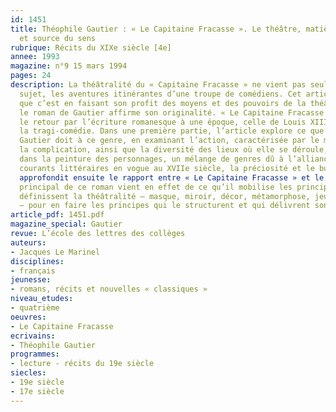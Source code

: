 ```yaml
---
id: 1451
title: Théophile Gautier : « Le Capitaine Fracasse ». Le théâtre, matière du roman
  et source du sens 
rubrique: Récits du XIXe siècle [4e]
annee: 1993
magazine: n°9 15 mars 1994
pages: 24
description: La théâtralité du « Capitaine Fracasse » ne vient pas seulement de son
  sujet, les aventures itinérantes d’une troupe de comédiens. Cet article démontre
  que c’est en faisant son profit des moyens et des pouvoirs de la théâtralité que
  le roman de Gautier affirme son originalité. « Le Capitaine Fracasse » marque d’abord
  le retour par l’écriture romanesque à une époque, celle de Louis XIII, où triomphait
  la tragi-comédie. Dans une première partie, l’article explore ce que le roman de
  Gautier doit à ce genre, en examinant l’action, caractérisée par le mouvement et
  la complication, ainsi que la diversité des lieux où elle se déroule, et en découvrant,
  dans la peinture des personnages, un mélange de genres dû à l’alliance des deux
  courants littéraires en vogue au XVIIe siècle, la préciosité et le burlesque. Il
  approfondit ensuite le rapport entre « Le Capitaine Fracasse » et le théâtre : l’intérêt
  principal de ce roman vient en effet de ce qu’il mobilise les principes mêmes qui
  définissent la théâtralité – masque, miroir, décor, métamorphose, jeu avec le double
  – pour en faire les principes qui le structurent et qui délivrent son sens.
article_pdf: 1451.pdf
magazine_special: Gautier
revue: L’école des lettres des collèges
auteurs:
- Jacques Le Marinel
disciplines:
- français
jeunesse:
- romans, récits et nouvelles « classiques »
niveau_etudes:
- quatrième
oeuvres:
- Le Capitaine Fracasse
ecrivains:
- Théophile Gautier
programmes:
- lecture - récits du 19e siècle
siecles:
- 19e siècle
- 17e siècle
---
```

